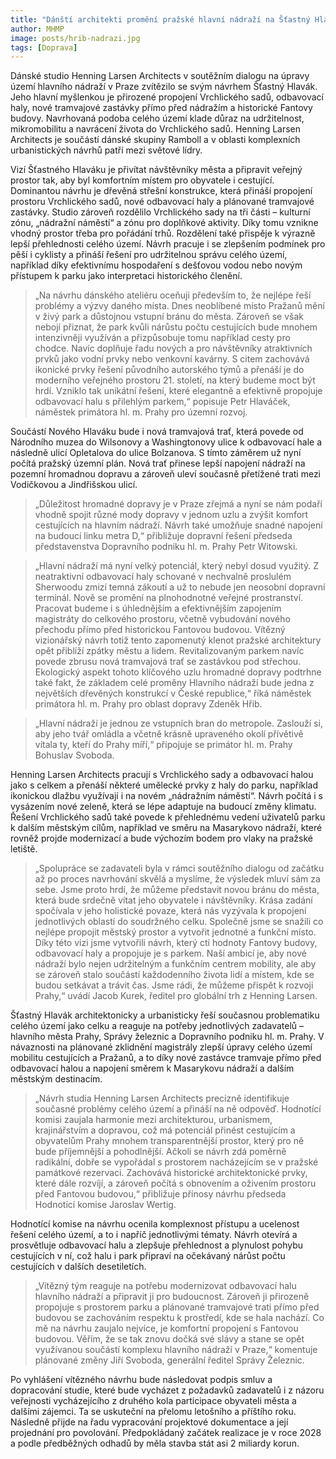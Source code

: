 ```yaml
---
title: "Dánští architekti promění pražské hlavní nádraží na Šťastný Hlavák"
author: MHMP
image: posts/hrib-nadrazi.jpg
tags: [Doprava]
---
```


Dánské studio Henning Larsen Architects v soutěžním dialogu na úpravy území hlavního nádraží v Praze zvítězilo se svým návrhem Šťastný Hlavák. Jeho hlavní myšlenkou je přirozené propojení Vrchlického sadů, odbavovací haly, nové tramvajové zastávky přímo před nádražím a historické Fantovy budovy. Navrhovaná podoba celého území klade důraz na udržitelnost, mikromobilitu a navrácení života do Vrchlického sadů. Henning Larsen Architects je součástí dánské skupiny Ramboll a v oblasti komplexních urbanistických návrhů patří mezi světové lídry.

Vizí Šťastného Hlaváku je přivítat návštěvníky města a připravit veřejný prostor tak, aby byl komfortním místem pro obyvatele i cestující. Dominantou návrhu je dřevěná střešní konstrukce, která přináší propojení prostoru Vrchlického sadů, nové odbavovací haly a plánované tramvajové zastávky. Studio zároveň rozdělilo Vrchlického sady na tři části – kulturní zónu, „nádražní náměstí“ a zónu pro doplňkové aktivity. Díky tomu vznikne vhodný prostor třeba pro pořádání trhů. Rozdělení také přispěje k výrazně lepší přehlednosti celého území. Návrh pracuje i se zlepšením podmínek pro pěší i cyklisty a přináší řešení pro udržitelnou správu celého území, například díky efektivnímu hospodaření s dešťovou vodou nebo novým přístupem k parku jako interpretaci historického členění.

> „Na návrhu dánského ateliéru oceňuji především to, že nejlépe řeší problémy a výzvy daného místa. Dnes neoblíbené místo Pražanů mění v živý park a důstojnou vstupní bránu do města. Zároveň se však nebojí přiznat, že park kvůli nárůstu počtu cestujících bude mnohem intenzivněji využíván a přizpůsobuje tomu například cesty pro chodce. Navíc doplňuje řadu nových a pro návštěvníky atraktivních prvků jako vodní prvky nebo venkovní kavárny. S citem zachovává ikonické prvky řešení původního autorského týmů a přenáší je do moderního veřejného prostoru 21. století, na který budeme moct být hrdí. Vzniklo tak unikátní řešení, které elegantně a efektivně propojuje odbavovací halu s přilehlým parkem,“ popisuje Petr Hlaváček, náměstek primátora hl. m. Prahy pro územní rozvoj.

Součástí Nového Hlaváku bude i nová tramvajová trať, která povede od Národního muzea do Wilsonovy a Washingtonovy ulice k odbavovací hale a následně ulicí Opletalova do ulice Bolzanova. S tímto záměrem už nyní počítá pražský územní plán. Nová trať přinese lepší napojení nádraží na pozemní hromadnou dopravu a zároveň uleví současně přetížené trati mezi Vodičkovou a Jindřišskou ulicí. 

> „Důležitost hromadné dopravy je v Praze zřejmá a nyní se nám podaří vhodně spojit různé mody dopravy v jednom uzlu a zvýšit komfort cestujících na hlavním nádraží. Návrh také umožňuje snadné napojení na budoucí linku metra D,“ přibližuje dopravní řešení předseda představenstva Dopravního podniku hl. m. Prahy Petr Witowski.

> „Hlavní nádraží má nyní velký potenciál, který nebyl dosud využitý. Z neatraktivní odbavovací haly schované v nechvalně proslulém Sherwoodu zmizí temná zákoutí a už to nebude jen neosobní dopravní terminál. Nově se promění na plnohodnotné veřejné prostranství. Pracovat budeme i s úhlednějším a efektivnějším zapojením magistráty do celkového prostoru, včetně vybudování nového přechodu přímo před historickou Fantovou budovou. Vítězný vizionářský návrh totiž tento zapomenutý klenot pražské architektury opět přiblíží zpátky městu a lidem. Revitalizovaným parkem navíc povede zbrusu nová tramvajová trať se zastávkou pod střechou. Ekologický aspekt tohoto klíčového uzlu hromadné dopravy podtrhne také fakt, že základem celé proměny Hlavního nádraží bude jedna z největších dřevěných konstrukcí v České republice,“ říká náměstek primátora hl. m. Prahy pro oblast dopravy Zdeněk Hřib.

> „Hlavní nádraží je jednou ze vstupních bran do metropole. Zaslouží si, aby jeho tvář omládla a včetně krásně upraveného okolí přívětivě vítala ty, kteří do Prahy míří,“ připojuje se primátor hl. m. Prahy Bohuslav Svoboda.

Henning Larsen Architects pracují s Vrchlického sady a odbavovací halou jako s celkem a přenáší některé umělecké prvky z haly do parku, například ikonickou dlažbu využívají i na novém „nádražním náměstí“. Návrh počítá i s vysázením nové zeleně, která se lépe adaptuje na budoucí změny klimatu. Řešení Vrchlického sadů také povede k přehlednému vedení uživatelů parku k dalším městským cílům, například ve směru na Masarykovo nádraží, které rovněž projde modernizací a bude výchozím bodem pro vlaky na pražské letiště.

> „Spolupráce se zadavateli byla v rámci soutěžního dialogu od začátku až po proces navrhování skvělá a myslíme, že výsledek mluví sám za sebe. Jsme proto hrdí, že můžeme představit novou bránu do města, která bude srdečně vítat jeho obyvatele i návštěvníky. Krása zadání spočívala v jeho holistické povaze, která nás vyzývala k propojení jednotlivých oblastí do soudržného celku. Společně jsme se snažili co nejlépe propojit městský prostor a vytvořit jednotné a funkční místo. Díky této vizi jsme vytvořili návrh, který ctí hodnoty Fantovy budovy, odbavovací haly a propojuje je s parkem. Naší ambicí je, aby nové nádraží bylo nejen udržitelným a funkčním centrem mobility, ale aby se zároveň stalo součástí každodenního života lidí a místem, kde se budou setkávat a trávit čas. Jsme rádi, že můžeme přispět k rozvoji Prahy,“ uvádí Jacob Kurek, ředitel pro globální trh z Henning Larsen.

Šťastný Hlavák architektonicky a urbanisticky řeší současnou problematiku celého území jako celku a reaguje na potřeby jednotlivých zadavatelů – hlavního města Prahy, Správy železnic a Dopravního podniku hl. m. Prahy. V návaznosti na plánované zklidnění magistrály zlepší úpravy celého území mobilitu cestujících a Pražanů, a to díky nové zastávce tramvaje přímo před odbavovací halou a napojení směrem k Masarykovu nádraží a dalším městským destinacím.

> „Návrh studia Henning Larsen Architects precizně identifikuje současné problémy celého území a přináší na ně odpověď. Hodnotící komisi zaujala harmonie mezi architekturou, urbanismem, krajinářstvím a dopravou, což má potenciál přinést cestujícím a obyvatelům Prahy mnohem transparentnější prostor, který pro ně bude příjemnější a pohodlnější. Ačkoli se návrh zdá poměrně radikální, dobře se vypořádal s prostorem nacházejícím se v pražské památkové rezervaci. Zachovává historické architektonické prvky, které dále rozvíjí, a zároveň počítá s obnovením a oživením prostoru před Fantovou budovou,“ přibližuje přínosy návrhu předseda Hodnotící komise Jaroslav Wertig.

Hodnotící komise na návrhu ocenila komplexnost přístupu a ucelenost řešení celého území, a to i napříč jednotlivými tématy. Návrh otevírá a prosvětluje odbavovací halu a zlepšuje přehlednost a plynulost pohybu cestujících v ní, což halu i park připraví na očekávaný nárůst počtu cestujících v dalších desetiletích.

> „Vítězný tým reaguje na potřebu modernizovat odbavovací halu hlavního nádraží a připravit ji pro budoucnost. Zároveň ji přirozeně propojuje s prostorem parku a plánované tramvajové trati přímo před budovou se zachováním respektu k prostředí, kde se hala nachází. Co mě na návrhu zaujalo nejvíce, je komfortní propojení s Fantovou budovou. Věřím, že se tak znovu dočká své slávy a stane se opět využívanou součástí komplexu hlavního nádraží v Praze,“ komentuje plánované změny Jiří Svoboda, generální ředitel Správy Železnic.

Po vyhlášení vítězného návrhu bude následovat podpis smluv a dopracování studie, které bude vycházet z požadavků zadavatelů i z názoru veřejnosti vycházejícího z druhého kola participace obyvateli města a dalšími zájemci. Ta se uskuteční na přelomu letošního a příštího roku. Následně přijde na řadu vypracování projektové dokumentace a její projednání pro povolování. Předpokládaný začátek realizace je v roce 2028 a podle předběžných odhadů by měla stavba stát asi 2 miliardy korun.
